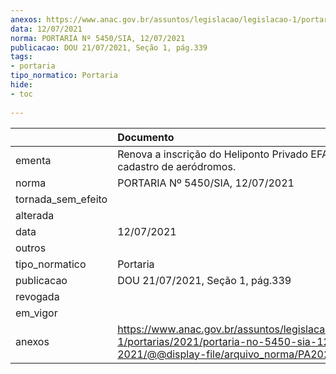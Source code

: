 ```yaml
---
anexos: https://www.anac.gov.br/assuntos/legislacao/legislacao-1/portarias/2021/portaria-no-5450-sia-12-07-2021/@@display-file/arquivo_norma/PA2021-5450.pdf
data: 12/07/2021
norma: PORTARIA Nº 5450/SIA, 12/07/2021
publicacao: DOU 21/07/2021, Seção 1, pág.339
tags:
- portaria
tipo_normatico: Portaria
hide: 
- toc 
 
---
```


|                    | Documento                                                                                                                                            |
|:-------------------|:-----------------------------------------------------------------------------------------------------------------------------------------------------|
| ementa             | Renova a inscrição do Heliponto Privado EFAI (MG) no cadastro de aeródromos.                                                                         |
| norma              | PORTARIA Nº 5450/SIA, 12/07/2021                                                                                                                     |
| tornada_sem_efeito |                                                                                                                                                      |
| alterada           |                                                                                                                                                      |
| data               | 12/07/2021                                                                                                                                           |
| outros             |                                                                                                                                                      |
| tipo_normatico     | Portaria                                                                                                                                             |
| publicacao         | DOU 21/07/2021, Seção 1, pág.339                                                                                                                     |
| revogada           |                                                                                                                                                      |
| em_vigor           |                                                                                                                                                      |
| anexos             | https://www.anac.gov.br/assuntos/legislacao/legislacao-1/portarias/2021/portaria-no-5450-sia-12-07-2021/@@display-file/arquivo_norma/PA2021-5450.pdf |